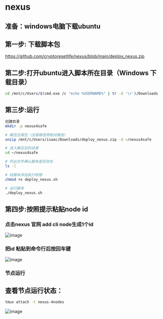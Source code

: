# nexus

## 准备：windows电脑下载ubuntu
## 第一步: 下载脚本包
https://github.com/cryptoresetlife/nexus/blob/main/deploy_nexus.zip
## 第二步:打开ubuntu进入脚本所在目录（Windows 下载目录）
```bash
cd /mnt/c/Users/$(cmd.exe /c "echo %USERNAME%" | tr -d '\r')/Downloads

```
## 第三步:运行
```bash
创建目录
mkdir -p nexus4safe

# 解压压缩包（注意路径用绝对路径）
unzip /mnt/c/Users/isaac/Downloads/deploy_nexus.zip -d ~/nexus4safe

# 进入解压后的目录
cd ~/nexus4safe

# 列出文件确认脚本是否存在
ls -l

# 给脚本添加执行权限
chmod +x deploy_nexus.sh

# 运行脚本
./deploy_nexus.sh

```
## 第四步:按照提示粘贴node id
### 点击nexus 官网 add cli node生成1个id
![image](https://github.com/user-attachments/assets/6f1d9b04-76d2-4359-8f3d-ea0810c829ef)
### 把id 粘贴到命令行后按回车键
![image](https://github.com/user-attachments/assets/7a9e8142-0819-41e2-8ee7-65560e3e63ee)

### 节点运行

## 查看节点运行状态：
```bash
tmux attach -t nexus-4nodes
```
![image](https://github.com/user-attachments/assets/9d9eeb73-45db-4d98-8592-82cd6b08236f)


